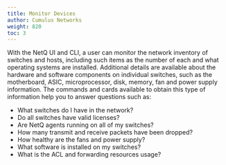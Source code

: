 ```yaml
---
title: Monitor Devices
author: Cumulus Networks
weight: 820
toc: 3
---
```

With the NetQ UI and CLI, a user can monitor the network inventory of switches and hosts, including such items as the number of each and what operating systems are installed. Additional details are available about the hardware and software components on individual switches, such as  the motherboard, ASIC, microprocessor, disk, memory, fan and power supply information. The commands and cards available to obtain this type of information help you to answer questions such as:

- What switches do I have in the network?
- Do all switches have valid licenses?
- Are NetQ agents running on all of my switches?
- How many transmit and receive packets have been dropped?
- How healthy are the fans and power supply?
- What software is installed on my switches?
- What is the ACL and forwarding resources usage?
